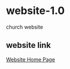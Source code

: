 # website-1.0
church website

## website link
[Website Home Page](http://www.csihindustanichurch.co.in/index.html)
